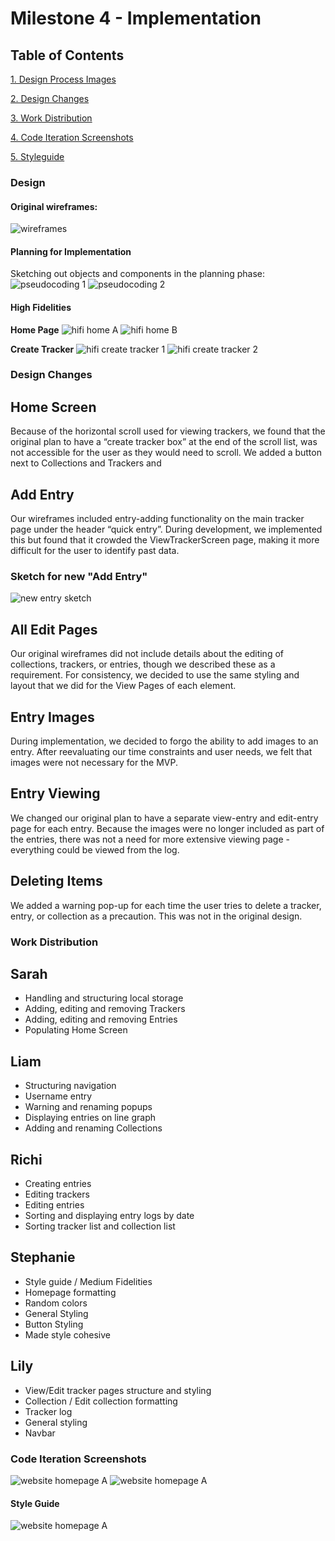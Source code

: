 # Milestone 4 - Implementation

## Table of Contents
[1. Design Process Images](#design)

[2. Design Changes](#design-changes)

[3. Work Distribution](#work-distribution)

[4. Code Iteration Screenshots](#code-iteration-screenshots)

[5. Styleguide](#style-guide)

### Design

#### Original wireframes:

![wireframes](../m3-design/images/wireframes-med.png)


#### Planning for Implementation

Sketching out objects and components in the planning phase:
![pseudocoding 1](img/code-planning-1.jpg)
![pseudocoding 2](img/code-planning-2.jpg)


#### High Fidelities

**Home Page**
![hifi home A](img/hi-fi-dashboard-A.png)
![hifi home B](img/hi-fi-dashboard-B.png)

**Create Tracker**
![hifi create tracker 1](img/hifi-create-tracker-1.png)
![hifi create tracker 2](img/hifi-create-tracker-2.png)



### Design Changes

## Home Screen
Because of the horizontal scroll used for viewing trackers, we found that the original plan to have a “create tracker box” at the end of the scroll list, was not accessible for the user as they would need to scroll. We added a button next to Collections and Trackers and 

## Add Entry
Our wireframes included entry-adding functionality on the main tracker page under the header “quick entry”. During development, we implemented this but found that it crowded the ViewTrackerScreen page, making it more difficult for the user to identify past data. 

### Sketch for new "Add Entry"

![new entry sketch](img/new-entry-sketch.jpg)

## All Edit Pages 
Our original wireframes did not include details about the editing of collections, trackers, or entries, though we described these as a requirement. For consistency, we decided to use the same styling and layout that we did for the View Pages of each element.

## Entry Images 
During implementation, we decided to forgo the ability to add images to an entry. After reevaluating our time constraints and user needs, we felt that images were not necessary for the MVP.

## Entry Viewing 
We changed our original plan to have a separate view-entry and edit-entry page for each entry. Because the images were no longer included as part of the entries, there was not a need for more extensive viewing page - everything could be viewed from the log. 

## Deleting Items
We added a warning pop-up for each time the user tries to delete a tracker, entry, or collection as a precaution. This was not in the original design.


### Work Distribution 

## Sarah 
* Handling and structuring local storage 
* Adding, editing and removing Trackers
* Adding, editing and removing Entries
* Populating Home Screen

## Liam
* Structuring navigation
* Username entry
* Warning and renaming popups
* Displaying entries on line graph
* Adding and renaming Collections

## Richi
* Creating entries
* Editing trackers
* Editing entries
* Sorting and displaying entry logs by date
* Sorting tracker list and collection list 

## Stephanie
* Style guide / Medium Fidelities
* Homepage formatting
* Random colors
* General Styling
* Button Styling
* Made style cohesive

## Lily 
* View/Edit tracker pages structure and styling
* Collection / Edit collection formatting
* Tracker log
* General styling 
* Navbar




### Code Iteration Screenshots
![website homepage A](img/site-homepage-A.png)
![website homepage A](img/site-homepage-B.png)

#### Style Guide
![website homepage A](img/styleguide.png)
